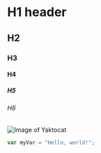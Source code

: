# H1 header
## H2
### H3
#### H4
##### H5
###### H6

![Image of Yaktocat](https://octodex.github.com/images/yaktocat.png)

``` javascript
var myVar = "Hello, world!";
```
